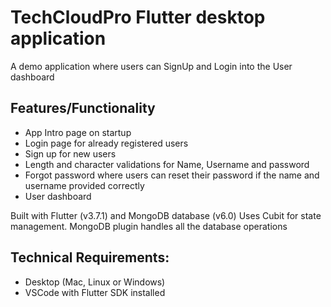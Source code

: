 # TechCloudPro Flutter desktop application

A demo application where users can SignUp and Login into the User dashboard


## Features/Functionality
- App Intro page on startup
- Login page for already registered users
- Sign up for new users
- Length and character validations for Name, Username and password
- Forgot password where users can reset their password if the name and username provided correctly
- User dashboard


Built with Flutter (v3.7.1) and MongoDB database (v6.0)
Uses Cubit for state management. MongoDB plugin handles all the database operations


## Technical Requirements:
- Desktop (Mac, Linux or Windows)
- VSCode with Flutter SDK installed
